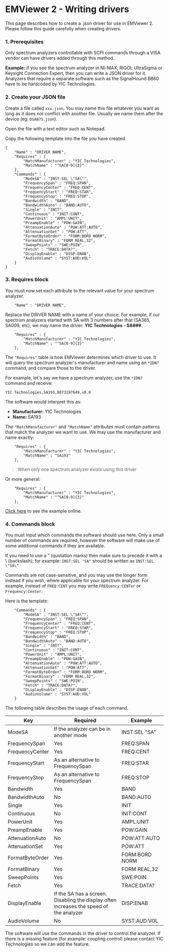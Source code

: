 # EMViewer 2 - Writing drivers

This page describes how to create a .json driver for use in EMViewer 2. Please follow this guide carefully when creating drivers.

### 1. Prerequisites

Only spectrum analyzers controllable with SCPI commands through a VISA vendor can have drivers added through this method.

**Example:** if you see the spectrum analyzer in NI-MAX, RIGOL UltraSigma or Keysight Connection Expert, then you can write a JSON driver for it. Analyzers that require a separate software such as the SignalHound BB60 have to be hardcoded by YIC Technologies.

### 2. Create your JSON file

Create a file called `xxx.json`. You may name this file whatever you want as long as it does not conflict with another file. Usually we name them after the device (eg. `DSA875.json`).

Open the file with a text editor such as Notepad.

Copy the following template into the file you have created.

```
{
	"Name" : "DRIVER NAME",
	"Requires" : {
		"MatchManufacturer" : "YIC Technologies",
		"MatchName" : "^SA[0-9]{3}"
	},
	"Commands" : {
		"ModeSA" : "INST:SEL \"SA\"",
		"FrequencySpan" : "FREQ:SPAN",
		"FrequencyCenter" : "FREQ:CENT",
		"FrequencyStart" : "FREQ:STAR",
		"FrequencyStop" : "FREQ:STOP",
		"Bandwidth" : "BAND",
		"BandwidthAuto" : "BAND:AUTO",
		"Single" : "INIT",
		"Continuous" : "INIT:CONT",
		"PowerUnit" : "AMPL:UNIT",
		"PreampEnable" : "POW:GAIN",
		"AttenuationAuto" : "POW:ATT:AUTO",
		"AttenuationSet" : "POW:ATT",
		"FormatByteOrder" : "FORM:BORD NORM",
		"FormatBinary" : "FORM REAL,32",
		"SweepPoints" : "SWE:POIN",
		"Fetch" : "TRACE:DATA?",
		"DisplayEnable" : "DISP:ENAB",
		"AudioVolume" : "SYST:AUD:VOL"
	}
}
```

### 3. Requires block

You must now set each attribute to the relevant value for your spectrum analyzer.

```
	"Name" : "DRIVER NAME",
```

Replace the DRIVER NAME with a name of your choice. For example, if our spectrum analyzers started with SA with 3 numbers after that (SA365, SA009, etc), we may name the driver: **YIC Technologies - SA###**.

```
    "Requires" : {
		"MatchManufacturer" : "YIC Technologies",
		"MatchName" : "^SA[0-9]{3}"
	},
```

The `"Requires"` table is how EMViewer determines which driver to use. It will query the spectrum analyzer's manufacturer and name using an `*IDN?` command, and compare those to the driver.

For example, let's say we have a spectrum analyzer, use the `*IDN?` command and receive:

```
YIC Technologies,SA193,8873197649,v0.0
```

The software would interpret this as:
* **Manufacturer:** YIC Technologies
* **Name:** SA193

The `"MatchManufacturer"` and `"MatchName"` attributes must contain patterns that match the analyzer we want to use. We may use the manufacturer and name exactly:

```
    "Requires" : {
		"MatchManufacturer" : "YIC Technologies",
		"MatchName" : "SA193"
	},
```
> When only one spectrum analyzer exists using this driver

Or more general:

```
    "Requires" : {
		"MatchManufacturer" : "YIC Technologies",
		"MatchName" : "^SA[0-9]{3}"
	},
```

[Click here](https://regex101.com/r/7VRd2J/1) to see the example online.

### 4. Commands block

You must input which commands the software should use here. Only a small number of commands are required, however the software will make use of some additional commands if they are available.

If you need to use a \" (quotation marks) then make sure to precede it with a \\ (backslash); for example: `INST:SEL "SA"` should be written as `INST:SEL \"SA\"`

Commands are not case-sensitive, and you may use the longer form instead if you wish, where applicable for your spectrum analyzer. For example, instead of `FREQ:CENT` you may write `FREQuency:CENTer` or `Frequency:Center`.

Here is the template:

```
	"Commands" : {
		"ModeSA" : "INST:SEL \"SA\"",
		"FrequencySpan" : "FREQ:SPAN",
		"FrequencyCenter" : "FREQ:CENT",
		"FrequencyStart" : "FREQ:STAR",
		"FrequencyStop" : "FREQ:STOP",
		"Bandwidth" : "BAND",
		"BandwidthAuto" : "BAND:AUTO",
		"Single" : "INIT",
		"Continuous" : "INIT:CONT",
		"PowerUnit" : "AMPL:UNIT",
		"PreampEnable" : "POW:GAIN",
		"AttenuationAuto" : "POW:ATT:AUTO",
		"AttenuationSet" : "POW:ATT",
		"FormatByteOrder" : "FORM:BORD NORM",
		"FormatBinary" : "FORM REAL,32",
		"SweepPoints" : "SWE:POIN",
		"Fetch" : "TRACE:DATA?",
		"DisplayEnable" : "DISP:ENAB",
		"AudioVolume" : "SYST:AUD:VOL"
	}
```

The following table describes the usage of each command.

|Key|Required|Example|
|-|-|-|
|ModeSA|If the analyzer can be in another mode|INST:SEL \"SA\"|
|FrequencySpan|Yes|FREQ:SPAN|
|FrequencyCenter|Yes|FREQ:CENT|
|FrequencyStart|As an alternative to FrequencySpan|FREQ:STAR|
|FrequencyStop|As an alternative to FrequencySpan|FREQ:STOP|
|Bandwidth|Yes|BAND|
|BandwidthAuto|No|BAND:AUTO|
|Single|Yes|INIT|
|Continuous|No|INIT:CONT|
|PowerUnit|Yes|AMPL:UNIT|
|PreampEnable|Yes|POW:GAIN|
|AttenuationAuto|No|POW:ATT:AUTO|
|AttenuationSet|Yes|POW:ATT|
|FormatByteOrder|Yes|FORM:BORD NORM|
|FormatBinary|Yes|FORM REAL,32|
|SweepPoints|Yes|SWE:POIN|
|Fetch|Yes|TRACE:DATA?|
|DisplayEnable|If the SA has a screen. Disabling the display often increases the speed of the analyzer|DISP:ENAB|
|AudioVolume|No|SYST:AUD:VOL|

The software will use the commands in the driver to control the analyzer. If there is a missing feature (for example: coupling control) please contact YIC Technologies so we can add the feature.
